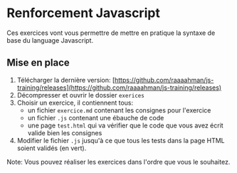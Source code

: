 # Renforcement Javascript

Ces exercices vont vous permettre de mettre en pratique la syntaxe de base du language Javascript.

## Mise en place

1. Télécharger la dernière version: [https://github.com/raaaahman/js-training/releases](https://github.com/raaaahman/js-training/releases)
2. Décompresser et ouvrir le dossier `exerices`
3. Choisir un exercice, il contiennent tous:
    - un fichier `exercice.md` contenant les consignes pour l'exercice
    - un fichier `.js` contenant une ébauche de code
    - une page `test.html` qui va vérifier que le code que vous avez écrit valide bien les consignes
4. Modifier le fichier `.js` jusqu'à ce que tous les tests dans la page HTML soient validés (en vert).

Note: Vous pouvez réaliser les exercices dans l'ordre que vous le souhaitez.